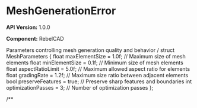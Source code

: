 # MeshGenerationError

**API Version:** 1.0.0

**Component:** RebelCAD

Parameters controlling mesh generation quality and behavior
/
struct MeshParameters {
    float maxElementSize = 1.0f;      // Maximum size of mesh elements
    float minElementSize = 0.1f;      // Minimum size of mesh elements
    float aspectRatioLimit = 5.0f;    // Maximum allowed aspect ratio for elements
    float gradingRate = 1.2f;         // Maximum size ratio between adjacent elements
    bool preserveFeatures = true;     // Preserve sharp features and boundaries
    int optimizationPasses = 3;       // Number of optimization passes
};

/**

